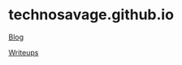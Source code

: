 # technosavage.github.io

[Blog](https://technosavage.github.io/blog)

[Writeups](https://technosavage.github.io/writeups)



